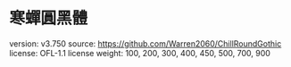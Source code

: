 # 寒蟬圓黑體

version: v3.750
source: https://github.com/Warren2060/ChillRoundGothic
license: OFL-1.1 license
weight: 100, 200, 300, 400, 450, 500, 700, 900